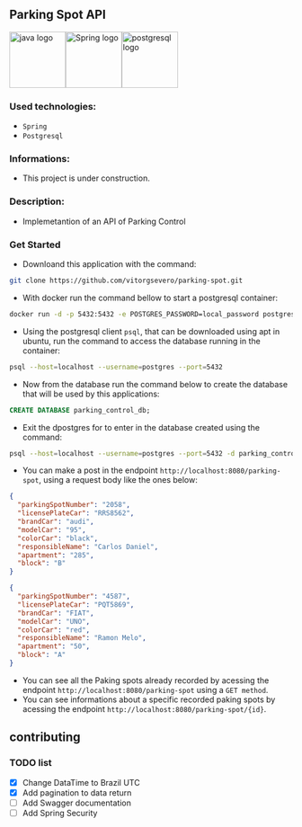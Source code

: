 ## Parking Spot API

<div style="display: flex; align-items: center;">
  <img src="https://user-images.githubusercontent.com/25181517/117201156-9a724800-adec-11eb-9a9d-3cd0f67da4bc.png" alt="java logo" width="100" height="auto">
  <img src="https://user-images.githubusercontent.com/25181517/117201470-f6d56780-adec-11eb-8f7c-e70e376cfd07.png" alt="Spring logo" width="100" height="auto">
  <img src="https://user-images.githubusercontent.com/25181517/117208740-bfb78400-adf5-11eb-97bb-09072b6bedfc.png" alt="postgresql logo" width="100" height="auto">
</div>

### Used technologies:

- `Spring`
- `Postgresql`

### Informations:

- This project is under construction.

### Description:

- Implemetantion of an API of Parking Control

### Get Started

- Downloand this application with the command:

```sh
git clone https://github.com/vitorgsevero/parking-spot.git
```

- With docker run the command bellow to start a postgresql container:

```sh
docker run -d -p 5432:5432 -e POSTGRES_PASSWORD=local_password postgres:16.1-alpine3.19

```

- Using the postgresql client `psql`, that can be downloaded using apt in ubuntu, run the command to access the database running in the container:

```sh
psql --host=localhost --username=postgres --port=5432

```

- Now from the database run the command below to create the database that will be used by this applications:

```sql
CREATE DATABASE parking_control_db;

```

- Exit the dpostgres for to enter in the database created using the command:

```sh
psql --host=localhost --username=postgres --port=5432 -d parking_control_db
```

- You can make a post in the endpoint `http://localhost:8080/parking-spot`, using a request body like the ones below:

```json
{
  "parkingSpotNumber": "2058",
  "licensePlateCar": "RRS8562",
  "brandCar": "audi",
  "modelCar": "95",
  "colorCar": "black",
  "responsibleName": "Carlos Daniel",
  "apartment": "285",
  "block": "B"
}
```

```json
{
  "parkingSpotNumber": "4587",
  "licensePlateCar": "PQT5869",
  "brandCar": "FIAT",
  "modelCar": "UNO",
  "colorCar": "red",
  "responsibleName": "Ramon Melo",
  "apartment": "50",
  "block": "A"
}
```

- You can see all the Paking spots already recorded by acessing the endpoint `http://localhost:8080/parking-spot` using a `GET method`.
- You can see informations about a specific recorded paking spots by acessing the endpoint `http://localhost:8080/parking-spot/{id}`.

## contributing

### TODO list

- [x] Change DataTime to Brazil UTC
- [x] Add pagination to data return
- [ ] Add Swagger documentation
- [ ] Add Spring Security
